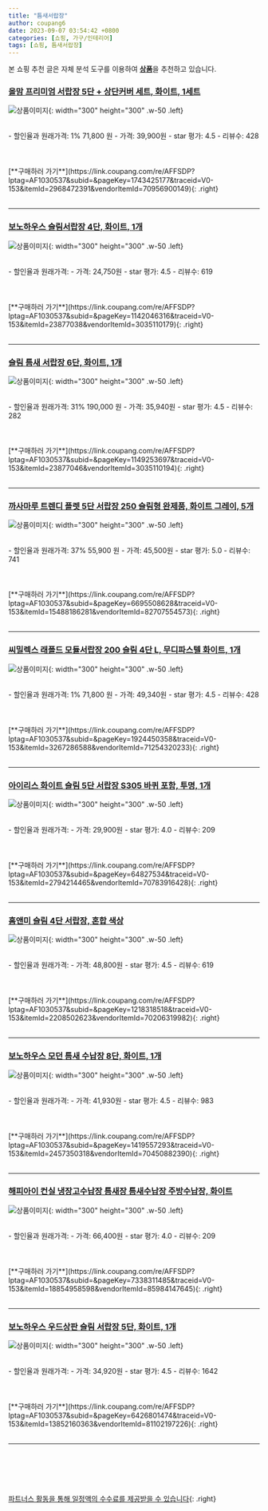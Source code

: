 ```yaml
---
title: "틈새서랍장"
author: coupang6
date: 2023-09-07 03:54:42 +0800
categories: [쇼핑, 가구/인테리어]
tags: [쇼핑, 틈새서랍장]
---
```


본 쇼핑 추천 글은 자체 분석 도구를 이용하여 [**상품**](https://link.coupang.com/a/bao1ui)을 추천하고 있습니다.

### [올맘 프리미엄 서랍장 5단 + 상단커버 세트, 화이트, 1세트](https://link.coupang.com/re/AFFSDP?lptag=AF1030537&subid=&pageKey=1743425177&traceid=V0-153&itemId=2968472391&vendorItemId=70956900149)

![상품이미지](https://thumbnail7.coupangcdn.com/thumbnails/remote/230x230ex/image/retail/images/345974427156814-2b73056e-ad37-4a4b-aaee-29b453edd1a4.jpg){: width="300" height="300" .w-50 .left}


<br>
- 할인율과 원래가격: 1%  71,800   원
- 가격: 39,900원
- star 평가: 4.5
- 리뷰수: 428
<br>
<br>
<br>
<br>
[**구매하러 가기**](https://link.coupang.com/re/AFFSDP?lptag=AF1030537&subid=&pageKey=1743425177&traceid=V0-153&itemId=2968472391&vendorItemId=70956900149){: .right}
<br>
<br>

---

### [보노하우스 슬림서랍장 4단, 화이트, 1개](https://link.coupang.com/re/AFFSDP?lptag=AF1030537&subid=&pageKey=1142046316&traceid=V0-153&itemId=23877038&vendorItemId=3035110179)

![상품이미지](https://thumbnail6.coupangcdn.com/thumbnails/remote/230x230ex/image/retail/images/348773324141867-6da95bb4-8be4-4fa7-a3ad-6db64d23596b.png){: width="300" height="300" .w-50 .left}


<br>
- 할인율과 원래가격: 
- 가격: 24,750원
- star 평가: 4.5
- 리뷰수: 619
<br>
<br>
<br>
<br>
[**구매하러 가기**](https://link.coupang.com/re/AFFSDP?lptag=AF1030537&subid=&pageKey=1142046316&traceid=V0-153&itemId=23877038&vendorItemId=3035110179){: .right}
<br>
<br>

---

### [슬림 틈새 서랍장 6단, 화이트, 1개](https://link.coupang.com/re/AFFSDP?lptag=AF1030537&subid=&pageKey=1149253697&traceid=V0-153&itemId=23877046&vendorItemId=3035110194)

![상품이미지](https://thumbnail10.coupangcdn.com/thumbnails/remote/230x230ex/image/product/image/vendoritem/2016/08/29/3035110194/0140bd73-499f-4cb6-b419-d6ea3591fe2a.jpg){: width="300" height="300" .w-50 .left}


<br>
- 할인율과 원래가격: 31%  190,000   원
- 가격: 35,940원
- star 평가: 4.5
- 리뷰수: 282
<br>
<br>
<br>
<br>
[**구매하러 가기**](https://link.coupang.com/re/AFFSDP?lptag=AF1030537&subid=&pageKey=1149253697&traceid=V0-153&itemId=23877046&vendorItemId=3035110194){: .right}
<br>
<br>

---

### [까사마루 트렌디 플렛 5단 서랍장 250 슬림형 완제품, 화이트 그레이, 5개](https://link.coupang.com/re/AFFSDP?lptag=AF1030537&subid=&pageKey=6695508628&traceid=V0-153&itemId=15488186281&vendorItemId=82707554573)

![상품이미지](https://thumbnail7.coupangcdn.com/thumbnails/remote/230x230ex/image/rs_quotation_api/oig6xfts/91657b0def154e7c89b70647702ddde2.jpg){: width="300" height="300" .w-50 .left}


<br>
- 할인율과 원래가격: 37%  55,900   원
- 가격: 45,500원
- star 평가: 5.0
- 리뷰수: 741
<br>
<br>
<br>
<br>
[**구매하러 가기**](https://link.coupang.com/re/AFFSDP?lptag=AF1030537&subid=&pageKey=6695508628&traceid=V0-153&itemId=15488186281&vendorItemId=82707554573){: .right}
<br>
<br>

---

### [씨밀렉스 래폴드 모듈서랍장 200 슬림 4단 L, 무디파스텔 화이트, 1개](https://link.coupang.com/re/AFFSDP?lptag=AF1030537&subid=&pageKey=1924450358&traceid=V0-153&itemId=3267286588&vendorItemId=71254320233)

![상품이미지](https://thumbnail9.coupangcdn.com/thumbnails/remote/230x230ex/image/retail/images/2877125881478415-c9611e93-41a8-4057-845f-445a88f57ed1.jpg){: width="300" height="300" .w-50 .left}


<br>
- 할인율과 원래가격: 1%  71,800   원
- 가격: 49,340원
- star 평가: 4.5
- 리뷰수: 428
<br>
<br>
<br>
<br>
[**구매하러 가기**](https://link.coupang.com/re/AFFSDP?lptag=AF1030537&subid=&pageKey=1924450358&traceid=V0-153&itemId=3267286588&vendorItemId=71254320233){: .right}
<br>
<br>

---

### [아이리스 화이트 슬림 5단 서랍장 S305 바퀴 포함, 투명, 1개](https://link.coupang.com/re/AFFSDP?lptag=AF1030537&subid=&pageKey=64827534&traceid=V0-153&itemId=2794214465&vendorItemId=70783916428)

![상품이미지](https://thumbnail10.coupangcdn.com/thumbnails/remote/230x230ex/image/retail/images/3642743869383726-e924bc6f-76f5-4fa0-a25b-7c5255874c4d.jpg){: width="300" height="300" .w-50 .left}


<br>
- 할인율과 원래가격: 
- 가격: 29,900원
- star 평가: 4.0
- 리뷰수: 209
<br>
<br>
<br>
<br>
[**구매하러 가기**](https://link.coupang.com/re/AFFSDP?lptag=AF1030537&subid=&pageKey=64827534&traceid=V0-153&itemId=2794214465&vendorItemId=70783916428){: .right}
<br>
<br>

---

### [홈앤미 슬림 4단 서랍장, 혼합 색상](https://link.coupang.com/re/AFFSDP?lptag=AF1030537&subid=&pageKey=1218318518&traceid=V0-153&itemId=2208502623&vendorItemId=70206319982)

![상품이미지](https://thumbnail9.coupangcdn.com/thumbnails/remote/230x230ex/image/retail/images/2020/01/29/11/0/c0fa8202-7817-4d1e-9984-69aecd3b18f9.jpg){: width="300" height="300" .w-50 .left}


<br>
- 할인율과 원래가격: 
- 가격: 48,800원
- star 평가: 4.5
- 리뷰수: 619
<br>
<br>
<br>
<br>
[**구매하러 가기**](https://link.coupang.com/re/AFFSDP?lptag=AF1030537&subid=&pageKey=1218318518&traceid=V0-153&itemId=2208502623&vendorItemId=70206319982){: .right}
<br>
<br>

---

### [보노하우스 모던 틈새 수납장 8단, 화이트, 1개](https://link.coupang.com/re/AFFSDP?lptag=AF1030537&subid=&pageKey=1419557293&traceid=V0-153&itemId=2457350318&vendorItemId=70450882390)

![상품이미지](https://thumbnail6.coupangcdn.com/thumbnails/remote/230x230ex/image/retail/images/2020/03/31/11/7/32e67c6f-3dcd-495c-b3de-a476a7030489.jpg){: width="300" height="300" .w-50 .left}


<br>
- 할인율과 원래가격: 
- 가격: 41,930원
- star 평가: 4.5
- 리뷰수: 983
<br>
<br>
<br>
<br>
[**구매하러 가기**](https://link.coupang.com/re/AFFSDP?lptag=AF1030537&subid=&pageKey=1419557293&traceid=V0-153&itemId=2457350318&vendorItemId=70450882390){: .right}
<br>
<br>

---

### [해피아이 컨실 냉장고수납장 틈새장 틈새수납장 주방수납장, 화이트](https://link.coupang.com/re/AFFSDP?lptag=AF1030537&subid=&pageKey=7338311485&traceid=V0-153&itemId=18854958598&vendorItemId=85984147645)

![상품이미지](https://thumbnail6.coupangcdn.com/thumbnails/remote/230x230ex/image/vendor_inventory/0623/4cba120dd9260f3dc5840b4208fa06c7c29f789c2243c71e86c74f293ab8.jpg){: width="300" height="300" .w-50 .left}


<br>
- 할인율과 원래가격: 
- 가격: 66,400원
- star 평가: 4.0
- 리뷰수: 209
<br>
<br>
<br>
<br>
[**구매하러 가기**](https://link.coupang.com/re/AFFSDP?lptag=AF1030537&subid=&pageKey=7338311485&traceid=V0-153&itemId=18854958598&vendorItemId=85984147645){: .right}
<br>
<br>

---

### [보노하우스 우드상판 슬림 서랍장 5단, 화이트, 1개](https://link.coupang.com/re/AFFSDP?lptag=AF1030537&subid=&pageKey=6426801474&traceid=V0-153&itemId=13852160363&vendorItemId=81102197226)

![상품이미지](https://thumbnail10.coupangcdn.com/thumbnails/remote/230x230ex/image/rs_quotation_api/hli4i0fu/94dd1381d431426982dcb0e9d82d0218.jpg){: width="300" height="300" .w-50 .left}


<br>
- 할인율과 원래가격: 
- 가격: 34,920원
- star 평가: 4.5
- 리뷰수: 1642
<br>
<br>
<br>
<br>
[**구매하러 가기**](https://link.coupang.com/re/AFFSDP?lptag=AF1030537&subid=&pageKey=6426801474&traceid=V0-153&itemId=13852160363&vendorItemId=81102197226){: .right}
<br>
<br>

---
<br><br><br><br><br> [파트너스 활동을 통해 일정액의 수수료를 제공받을 수 있습니다](https://link.coupang.com/a/bao1ui){: .right}